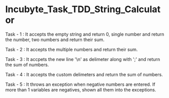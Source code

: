 # Incubyte_Task_TDD_String_Calculator

Task - 1 : It accepts the empty string and return 0, single number and return the number, two numbers and return their sum.

Task - 2 : It accepts the multiple numbers and return their sum.

Task - 3 : It accpets the new line '\n' as delimeter along with ';' and return the sum of numbers.

Task - 4 : It accepts the custom delimeters and return the sum of numbers.

Task - 5 : It throws an exception when negative numbers are entered. If more than 1 variables are negatives, shown all them into the exceptions.

